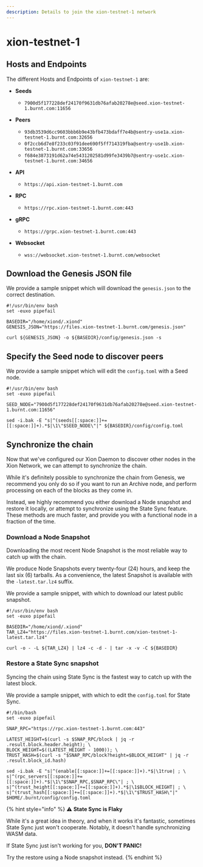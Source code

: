 ```yaml
---
description: Details to join the xion-testnet-1 network
---
```


# xion-testnet-1

## Hosts and Endpoints

The different Hosts and Endpoints of `xion-testnet-1` are:

*   **Seeds**

    * `7900d5f177228def24170f9631db76afab20278e@seed.xion-testnet-1.burnt.com:11656`


*   **Peers**

    * `93db3539d6cc9603bbb6b9e43bfb473bdaff7e4b@sentry-use1a.xion-testnet-1.burnt.com:32656`
    * `0f2ccb6d7e8f233c03f91dee690f5ff714319fba@sentry-use1b.xion-testnet-1.burnt.com:33656`
    * `f684e3873191d62a74e5431202581d99fe3439b7@sentry-use1c.xion-testnet-1.burnt.com:34656`


*   **API**

    * `https://api.xion-testnet-1.burnt.com`


*   **RPC**

    * `https://rpc.xion-testnet-1.burnt.com:443`


*   **gRPC**

    * `https://grpc.xion-testnet-1.burnt.com:443`


* **Websocket**
  * `wss://websocket.xion-testnet-1.burnt.com/websocket`

## Download the Genesis JSON file

We provide a sample snippet which will download the `genesis.json` to the correct destination.

```
#!/usr/bin/env bash
set -euxo pipefail

BASEDIR="/home/xiond/.xiond"
GENESIS_JSON="https://files.xion-testnet-1.burnt.com/genesis.json"

curl ${GENESIS_JSON} -o ${BASEDIR}/config/genesis.json -s
```

## Specify the Seed node to discover peers

We provide a sample snippet which will edit the `config.toml` with a Seed node.

```
#!/usr/bin/env bash
set -euxo pipefail

SEED_NODE="7900d5f177228def24170f9631db76afab20278e@seed.xion-testnet-1.burnt.com:11656"

sed -i.bak -E "s|^(seeds[[:space:]]+=[[:space:]]+).*$|\1\"$SEED_NODE\"|" ${BASEDIR}/config/config.toml
```

## Synchronize the chain

Now that we've configured our Xion Daemon to discover other nodes in the Xion Network, we can attempt to synchronize the chain.

While it's definitely possible to synchronize the chain from Genesis, we recommend you only do so if you want to run an Archive node, and perform processing on each of the blocks as they come in.

Instead, we highly recommend you either download a Node snapshot and restore it locally, or attempt to synchronize using the State Sync feature. These methods are much faster, and provide you with a functional node in a fraction of the time.

### Download a Node Snapshot&#x20;

Downloading the most recent Node Snapshot is the most reliable way to catch up with the chain.

We produce Node Snapshots every twenty-four (24) hours, and keep the last six (6) tarballs. As a convenience, the latest Snapshot is available with the `-latest.tar.lz4` suffix.

We provide a sample snippet, with which to download our latest public snapshot.

```
#!/usr/bin/env bash
set -euxo pipefail

BASEDIR="/home/xiond/.xiond"
TAR_LZ4="https://files.xion-testnet-1.burnt.com/xion-testnet-1-latest.tar.lz4"

curl -o - -L ${TAR_LZ4} | lz4 -c -d - | tar -x -v -C ${BASEDIR}

```

### Restore a State Sync snapshot

Syncing the chain using State Sync is the fastest way to catch up with the latest block.

We provide a sample snippet, with which to edit the `config.toml` for State Sync.

```
#!/bin/bash
set -euxo pipefail

SNAP_RPC="https://rpc.xion-testnet-1.burnt.com:443"

LATEST_HEIGHT=$(curl -s $SNAP_RPC/block | jq -r .result.block.header.height); \
BLOCK_HEIGHT=$((LATEST_HEIGHT - 1000)); \
TRUST_HASH=$(curl -s "$SNAP_RPC/block?height=$BLOCK_HEIGHT" | jq -r .result.block_id.hash)

sed -i.bak -E "s|^(enable[[:space:]]+=[[:space:]]+).*$|\1true| ; \
s|^(rpc_servers[[:space:]]+=[[:space:]]+).*$|\1\"$SNAP_RPC,$SNAP_RPC\"| ; \
s|^(trust_height[[:space:]]+=[[:space:]]+).*$|\1$BLOCK_HEIGHT| ; \
s|^(trust_hash[[:space:]]+=[[:space:]]+).*$|\1\"$TRUST_HASH\"|" $HOME/.burnt/config/config.toml
```

{% hint style="info" %}
:warning: **State Sync is Flaky**

While it's a great idea in theory, and when it works it's fantastic, sometimes State Sync just won't cooperate. Notably, it doesn't handle synchronizing WASM data.

If State Sync just isn't working for you, **DON'T PANIC!**

Try the restore using a Node snapshot instead.
{% endhint %}


